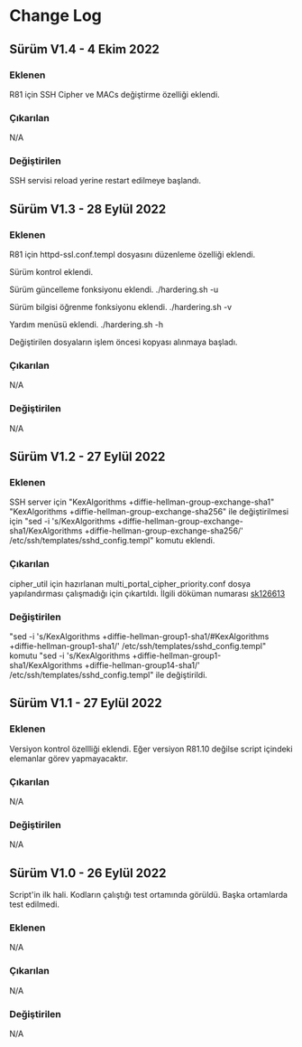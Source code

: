 <body>
  <h1>Change Log</h1>

<p><h2>Sürüm V1.4 - 4 Ekim 2022</h2></p>
<p><h3>Eklenen</h3></p>
<p>R81 için SSH Cipher ve MACs değiştirme özelliği eklendi.</p>
<p><h3>Çıkarılan</h3></p>
<p>N/A</p>
<p><h3>Değiştirilen</h3></p>
<p>SSH servisi reload yerine restart edilmeye başlandı.</p>

<p><h2>Sürüm V1.3 - 28 Eylül 2022</h2></p>
<p><h3>Eklenen</h3></p>
<p>R81 için httpd-ssl.conf.templ dosyasını düzenleme özelliği eklendi.</p>
<p>Sürüm kontrol eklendi.</p>
<p>Sürüm güncelleme fonksiyonu eklendi. ./hardering.sh -u</p>
<p>Sürüm bilgisi öğrenme fonksiyonu eklendi. ./hardering.sh -v</p>
<p>Yardım menüsü eklendi. ./hardering.sh -h</p>
<p>Değiştirilen dosyaların işlem öncesi kopyası alınmaya başladı.</p>
<p><h3>Çıkarılan</h3></p>
<p>N/A</p>
<p><h3>Değiştirilen</h3></p>
<p>N/A</p>

<p><h2>Sürüm V1.2 - 27 Eylül 2022</h2></p>
<p><h3>Eklenen</h3></p>
<p>SSH server için "KexAlgorithms +diffie-hellman-group-exchange-sha1" "KexAlgorithms +diffie-hellman-group-exchange-sha256" ile değiştirilmesi için "sed -i 's/KexAlgorithms +diffie-hellman-group-exchange-sha1/KexAlgorithms +diffie-hellman-group-exchange-sha256/' /etc/ssh/templates/sshd_config.templ" komutu eklendi.</p>
<p><h3>Çıkarılan</h3></p>
<p>cipher_util için hazırlanan multi_portal_cipher_priority.conf dosya yapılandırması çalışmadığı için çıkartıldı. İlgili döküman numarası <a href="https://supportcenter.checkpoint.com/supportcenter/portal?eventSubmit_doGoviewsolutiondetails=&solutionid=sk126613" target="_blank">sk126613</a></p>
<p><h3>Değiştirilen</h3></p>
<p>"sed -i 's/KexAlgorithms +diffie-hellman-group1-sha1/#KexAlgorithms +diffie-hellman-group1-sha1/' /etc/ssh/templates/sshd_config.templ" komutu "sed -i 's/KexAlgorithms +diffie-hellman-group1-sha1/KexAlgorithms +diffie-hellman-group14-sha1/' /etc/ssh/templates/sshd_config.templ" ile değiştirildi.</p>

<p><h2>Sürüm V1.1 - 27 Eylül 2022</h2></p>
<p><h3>Eklenen</h3></p>
<p>Versiyon kontrol özellliği eklendi. Eğer versiyon R81.10 değilse script içindeki elemanlar görev yapmayacaktır.</p>
<p><h3>Çıkarılan</h3></p>
<p>N/A</p>
<p><h3>Değiştirilen</h3></p>
<p>N/A</p>

<p><h2>Sürüm V1.0 - 26 Eylül 2022</h2></p>
<p>Script'in ilk hali. Kodların çalıştığı test ortamında görüldü. Başka ortamlarda test edilmedi.</p>
<p><h3>Eklenen</h3></p>
<p>N/A</p>
<p><h3>Çıkarılan</h3></p>
<p>N/A</p>
<p><h3>Değiştirilen</h3></p>
<p>N/A</p>
</body>
